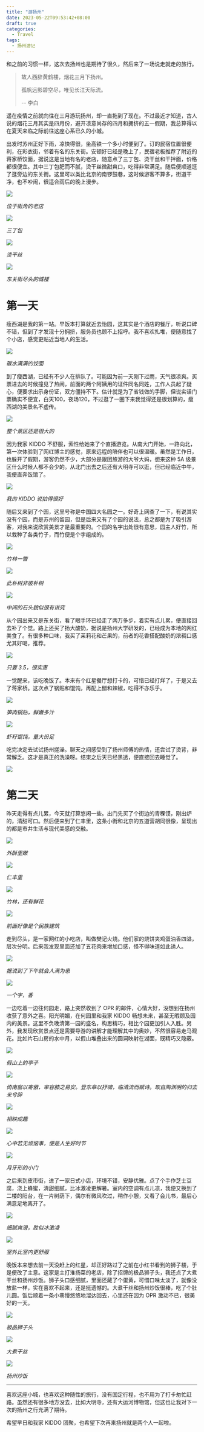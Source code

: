 ```yaml
---
title: "游扬州"
date: 2023-05-22T09:53:42+08:00
draft: true
categories:
  - Travel
tags:
  - 扬州游记
---
```


和之前的习惯一样，这次去扬州也是期待了很久，然后来了一场说走就走的旅行。

> 故人西辞黄鹤楼，烟花三月下扬州。
>
> 孤帆远影碧空尽，唯见长江天际流。
>
> -- 李白

遥在疫情之前就向往在三月游玩扬州，却一直拖到了现在。不过最近才知道，古人说的烟花三月其实是四月份，避开凉意尚存的四月和拥挤的五一假期，我总算得以在夏天来临之际前往这座心系已久的小城。

出发时苏州正好下雨，凉快得很，坐高铁一个多小时便到了。订的民宿位置很便利，在彩衣街，邻着有名的东关街。安顿好已经是晚上了，民宿老板推荐了附近的蒋家桥饺面，据说这是当地有名的老店，随意点了三丁包、烫干丝和干拌面，价格都很便宜。其中三丁包肥而不腻，烫干丝微甜爽口，吃得非常满足。随后便顺道逛了逛旁边的东关街。这里可以类比北京的南锣鼓巷，这时候游客不算多，街道干净，也不吵闹，很适合雨后的晚上漫步。

![](https://static.iamgodot.com/content/images/202305221133656.png)

*位于街角的老店*

![](https://static.iamgodot.com/content/images/202305221134611.png)

*三丁包*

![](https://static.iamgodot.com/content/images/202305221134688.png)

*烫干丝*

![](https://static.iamgodot.com/content/images/202305221142648.png)

*东关街尽头的城楼*

# 第一天

瘦西湖是我的第一站。早饭本打算就近去怡园，这其实是个酒店的餐厅，听说口碑不错，但到了才发现十分拥挤，服务员也顾不上招呼。我不喜欢扎堆，便随意找了个小店，感觉更贴近当地人的生活。

![](https://static.iamgodot.com/content/images/202305221144863.png)

*碳水满满的饺面*

到了瘦西湖，已经有不少人在排队了。可能因为前一天刚下过雨，天气很凉爽。买票进去的时候撞见了热闹，前面的两个阿姨用的证件同名同姓，工作人员起了疑心，便要求出示身份证，双方僵持不下。估计就是为了省钱做的手脚，但说实话门票确实不便宜，白天100，夜场120，不过逛了一圈下来我觉得还是很划算的，瘦西湖的美景名不虚传。

![](https://static.iamgodot.com/content/images/202305221145163.png)

*整个景区还是很大的*

因为我家 KIDDO 不舒服，索性给她来了个直播游览。从南大门开始，一路向北，第一次体验到了网红博主的感觉，原来远程的陪伴也可以很温暖。虽然是工作日，也躲开了假期，游客仍然不少，大部分是跟团旅游的大爷大妈，想来这种 5A 级景区什么时候人都不会少的。从北门出去之后还有大明寺可以逛，但已经临近中午，我便直奔饭馆了。

![](https://static.iamgodot.com/content/images/202305221146734.png)

*我的 KIDDO 说拍得很好*

随后又来到了个园，这里号称是中国四大名园之一。好奇上网查了一下，有说其实没有个园，而是苏州的留园，但是后来又有了个园的说法，总之都是为了吸引游客，对我来说欣赏美景才是最重要的。个园的名字出处很有意思，园主人好竹，所以栽种了各类竹子，而竹便是个字组成的。

![](https://static.iamgodot.com/content/images/202305221148707.png)

*竹林一瞥*

![](https://static.iamgodot.com/content/images/202305221147021.png)

*此朴树非彼朴树*

![](https://static.iamgodot.com/content/images/202305221149268.png)

*中间的石头貌似很有讲究*

从个园出来又是东关街，看了眼手环已经走了两万多步，着实有点儿累，便直接回去补了个觉。路上还买了扬大酸奶，据说是扬州大学研发的，已经成为本地的网红美食了。有很多种口味，我买了茉莉花和芒果的，前者的花香搭配酸奶的浓稠口感尤其好喝，推荐。

![](https://static.iamgodot.com/content/images/202305221149476.png)

*只要 3.5，很实惠*

一觉醒来，该吃晚饭了。本来有个红星餐厅想打卡的，可惜已经打烊了，于是又去了蒋家桥。这次点了锅贴和馄饨，再配上醋和辣椒，吃得不亦乐乎。

![](https://static.iamgodot.com/content/images/202305221150675.png)

*笋肉锅贴，鲜嫩多汁*

![](https://static.iamgodot.com/content/images/202305221150306.png)

*虾籽馄饨，量大份足*

吃完决定去试试扬州搓澡。聊天之间感受到了扬州师傅的热情，还尝试了烫背，非常解乏。这才是真正的洗澡呀。结束之后天已经黑透，便直接回去睡觉了。

![](https://static.iamgodot.com/content/images/202305221151047.png)

# 第二天

昨天走得有点儿累，今天就打算悠闲一些。出门先买了个街边的青稞馍，刚出炉的，清甜可口。然后便来到了仁丰里，这条小街和北京的五道营胡同很像，呈现出的都是市井生活与现代美感的交融。

![](https://static.iamgodot.com/content/images/202305221151858.png)

*外酥里嫩*

![](https://static.iamgodot.com/content/images/202305221152872.png)

*仁丰里*

![](https://static.iamgodot.com/content/images/202305221152525.png)

*竹林，还有鲜花*

![](https://static.iamgodot.com/content/images/202305221153314.png)

*前面好像是个民族建筑*

走到尽头，是一家网红的小吃店，叫做樊记火烧。他们家的烧饼夹鸡蛋油香四溢，层次分明。后来我发现里面还加了五花肉来增加口感，怪不得味道如此诱人。

![](https://static.iamgodot.com/content/images/202305221153580.png)

*据说到了下午就会人满为患*

![](https://static.iamgodot.com/content/images/202305221154199.png)

*一个字，香*

一边吃着一边往何园走，路上突然收到了 OPR 的邮件，心情大好，没想到在扬州收获了意外之喜。阳光明媚，在何园里和我家 KIDDO 畅想未来，甚至无暇顾及园内的美景。这里不负晚清第一园的盛名，构思精巧，相比个园更加引人入胜。另外，我发现欣赏景点还是需要导游的讲解才能理解其中的奥妙，不然很容易走马观花。比如片石山房的水中月，以假山堆叠出来的圆洞映射在湖面，既精巧又隐蔽。

![](https://static.iamgodot.com/content/images/202305221155839.png)

*假山上的亭子*

![](https://static.iamgodot.com/content/images/202305221156113.png)

*倚南窗以寄傲，审容膝之易安。登东皋以抒啸，临清流而赋诗。取自陶渊明的归去来兮辞*

![](https://static.iamgodot.com/content/images/202305221159141.png)

*相映成趣*

![](https://static.iamgodot.com/content/images/202305221159743.png)

*心中若无烦恼事，便是人生好时节*

![](https://static.iamgodot.com/content/images/202305221159629.png)

*月牙形的小门*

之后来到皮市街，进了一家日式小店，环境不错，安静优雅。点了个手作芝士豆腐，浇上蜂蜜，清甜细腻，比冰激凌更解暑。室内的空调有点儿凉，我便又换到了二楼的阳台，在一片树荫下，偶尔有微风吹过，稍作小憩，又看了会儿书，最后心满意足地离开了。

![](https://static.iamgodot.com/content/images/202305221200043.png)

*细腻爽滑，胜似冰激凌*

![](https://static.iamgodot.com/content/images/202305221202265.png)

*室外比室内更舒服*

晚饭本来想去前一天没赶上的红星，却正好路过了之前在小红书看到的狮子楼，于是便改了主意。这家是主打淮扬菜的老店，除了招牌的极品狮子头，我还点了大煮干丝和扬州炒饭。狮子头口感细腻，里面还藏了个蛋黄，可惜口味太淡了，就像没放盐一样，实在喜欢不起来，还是挺遗憾的。大煮干丝和扬州炒饭很棒，吃了个肚儿圆。饭后顺着一条小巷慢悠悠地溜达回去，心里还在因为 OPR 激动不已，很美好的一天。

![](https://static.iamgodot.com/content/images/202305221202258.png)

*极品狮子头*

![](https://static.iamgodot.com/content/images/202305221203843.png)

*大煮干丝*

![](https://static.iamgodot.com/content/images/202305221203360.png)

*扬州炒饭*

---

喜欢这座小城，也喜欢这种随性的旅行，没有固定行程，也不用为了打卡匆忙赶路。虽然还有很多地方没去，比如大明寺，还有大运河博物馆，但这也让我对下一次的扬州之行充满了期待。

希望早日和我家 KIDDO 团聚，也希望下次再来扬州就是两个人一起啦。
